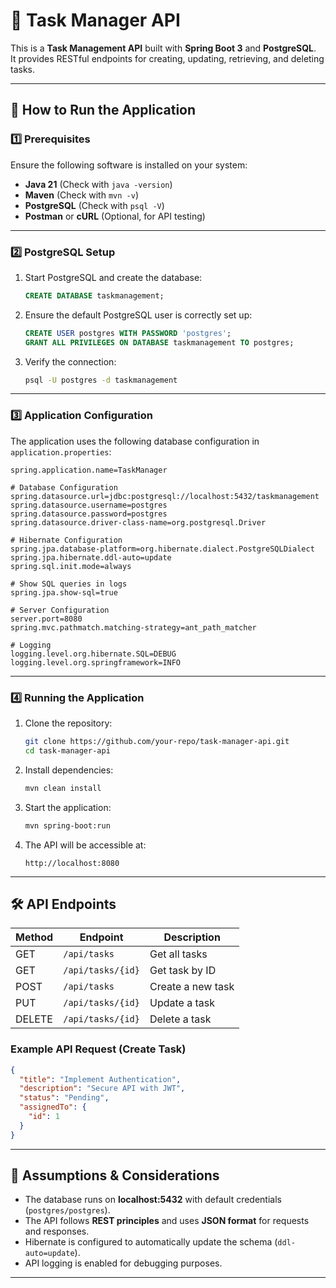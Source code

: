 # 📝 Task Manager API

This is a **Task Management API** built with **Spring Boot 3** and **PostgreSQL**.  
It provides RESTful endpoints for creating, updating, retrieving, and deleting tasks.  

---

## 🚀 **How to Run the Application**

### **1️⃣ Prerequisites**
Ensure the following software is installed on your system:  
- **Java 21** (Check with `java -version`)  
- **Maven** (Check with `mvn -v`)  
- **PostgreSQL** (Check with `psql -V`)  
- **Postman** or **cURL** (Optional, for API testing)  

---

### **2️⃣ PostgreSQL Setup**
1. Start PostgreSQL and create the database:  
   ```sql
   CREATE DATABASE taskmanagement;
   ```
2. Ensure the default PostgreSQL user is correctly set up:  
   ```sql
   CREATE USER postgres WITH PASSWORD 'postgres';
   GRANT ALL PRIVILEGES ON DATABASE taskmanagement TO postgres;
   ```
3. Verify the connection:
   ```bash
   psql -U postgres -d taskmanagement
   ```

---

### **3️⃣ Application Configuration**
The application uses the following database configuration in `application.properties`:  
```properties
spring.application.name=TaskManager

# Database Configuration
spring.datasource.url=jdbc:postgresql://localhost:5432/taskmanagement
spring.datasource.username=postgres
spring.datasource.password=postgres
spring.datasource.driver-class-name=org.postgresql.Driver

# Hibernate Configuration
spring.jpa.database-platform=org.hibernate.dialect.PostgreSQLDialect
spring.jpa.hibernate.ddl-auto=update
spring.sql.init.mode=always

# Show SQL queries in logs
spring.jpa.show-sql=true

# Server Configuration
server.port=8080
spring.mvc.pathmatch.matching-strategy=ant_path_matcher

# Logging
logging.level.org.hibernate.SQL=DEBUG
logging.level.org.springframework=INFO
```

---

### **4️⃣ Running the Application**
1. Clone the repository:  
   ```bash
   git clone https://github.com/your-repo/task-manager-api.git
   cd task-manager-api
   ```
2. Install dependencies:  
   ```bash
   mvn clean install
   ```
3. Start the application:  
   ```bash
   mvn spring-boot:run
   ```
4. The API will be accessible at:  
   ```
   http://localhost:8080
   ```

---

## 🛠 **API Endpoints**
| Method | Endpoint            | Description            |
|--------|---------------------|------------------------|
| GET    | `/api/tasks`        | Get all tasks         |
| GET    | `/api/tasks/{id}`   | Get task by ID        |
| POST   | `/api/tasks`        | Create a new task     |
| PUT    | `/api/tasks/{id}`   | Update a task         |
| DELETE | `/api/tasks/{id}`   | Delete a task         |

### **Example API Request (Create Task)**
```json
{
  "title": "Implement Authentication",
  "description": "Secure API with JWT",
  "status": "Pending",
  "assignedTo": {
    "id": 1
  }
}
```

---

## 📌 **Assumptions & Considerations**
- The database runs on **localhost:5432** with default credentials (`postgres/postgres`).
- The API follows **REST principles** and uses **JSON format** for requests and responses.
- Hibernate is configured to automatically update the schema (`ddl-auto=update`).
- API logging is enabled for debugging purposes.

---

